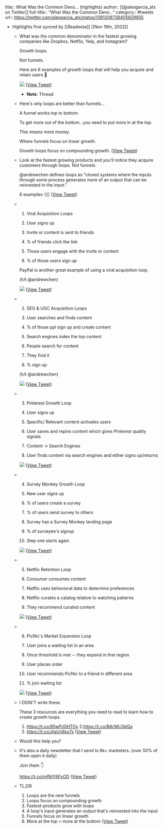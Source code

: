 title:: What Was the Common Deno... (highlights)
author:: [[@alexgarcia_atx on Twitter]]
full-title:: "What Was the Common Deno..."
category:: #tweets
url:: https://twitter.com/alexgarcia_atx/status/1391208738405629955

- Highlights first synced by [[Readwise]] [[Nov 19th, 2022]]
	- What was the common denominator in the fastest growing companies like Dropbox, Netflix, Yelp, and Instagram?
	  
	  Growth loops.
	  
	  Not funnels.
	  
	  Here are 6 examples of growth loops that will help you acquire and retain users 🧵 
	  
	  ![](https://pbs.twimg.com/media/E06QpGUXoAABb8O.jpg) ([View Tweet](https://twitter.com/alexgarcia_atx/status/1391208712719814659))
		- **Note**: Thread
	- Here's why loops are better than funnels...
	  
	  A funnel works top to bottom.
	  
	  To get more out of the bottom...you need to put more in at the top.
	  
	  This means more money.
	  
	  Where funnels focus on linear growth.
	  
	  Growth loops focus on compounding growth. ([View Tweet](https://twitter.com/alexgarcia_atx/status/1391208714628210689))
	- Look at the fastest growing products and you'll notice they acquire customers through loops. Not funnels.
	  
	  @andrewchen defines loops as "closed systems where the inputs through some process generates more of an output that can be reinvested in the input."
	  
	  6 examples 👇🏽 ([View Tweet](https://twitter.com/alexgarcia_atx/status/1391208715651592199))
	- 1. Viral Acquisition Loops 
	  
	  1. User signs up
	  2. Invite or content is sent to friends
	  3. % of friends click the link
	  4. Those users engage with the invite or content
	  5. % of those users sign up
	  
	  PayPal is another great example of using a viral acquisition loop.
	  
	  (h/t @andrewchen) 
	  
	  ![](https://pbs.twimg.com/media/E06JCOEXIAENIsP.jpg) ([View Tweet](https://twitter.com/alexgarcia_atx/status/1391208719002783747))
	- 2. SEO & UGC Acquisition Loops
	  
	  1. User searches and finds content
	  2. % of those ppl sign up and create content
	  3. Search engines index the top content
	  4. People search for content
	  5. They find it
	  6. % sign up
	  
	  (h/t @andrewchen) 
	  
	  ![](https://pbs.twimg.com/media/E06J7UoXMAQce3s.jpg) ([View Tweet](https://twitter.com/alexgarcia_atx/status/1391208723385921539))
	- 3. Pinterest Growth Loop
	  
	  1. User signs up
	  2. Specific/ Relevant content activates users
	  3. User saves and repins content which gives Pinterest quality signals
	  4. Content -> Search Engines
	  5. User finds content via search engines and either signs up/returns 
	  
	  ![](https://pbs.twimg.com/media/E06L9D1XMAEDiSK.jpg) ([View Tweet](https://twitter.com/alexgarcia_atx/status/1391208725696892930))
	- 4. Survey Monkey Growth Loop
	  
	  1. New user signs up
	  2. % of users create a survey
	  3. % of users send survey to others
	  4. Survey has a Survey Monkey landing page
	  5. % of surveyee's signup 
	  6. Step one starts again 
	  
	  ![](https://pbs.twimg.com/media/E06F1WBXMAk8e77.jpg) ([View Tweet](https://twitter.com/alexgarcia_atx/status/1391208729857626119))
	- 5. Netflix Retention Loop
	  
	  1. Consumer consumes content
	  2. Netflix uses behavioral data to determine preferences
	  3. Netflix curates a catalog relative to watching patterns
	  4. They recommend curated content 
	  
	  ![](https://pbs.twimg.com/media/E06HY3UXoAE0RHQ.jpg) ([View Tweet](https://twitter.com/alexgarcia_atx/status/1391208731707379713))
	- 6. PicNic's Market Expansion Loop
	  
	  1. User joins a waiting list in an area
	  2. Once threshold is met -- they expand in that region
	  3. User places order
	  4. User recommends PicNic to a friend in different area
	  5. % join waiting list 
	  
	  ![](https://pbs.twimg.com/media/E06LvooXIAIdYKA.jpg) ([View Tweet](https://twitter.com/alexgarcia_atx/status/1391208733221457924))
	- I DIDN'T write these. 
	  
	  These 3 resources are everything you need to read to learn how to create growth loops.
	  
	  1. https://t.co/95wPJGHTOy
	  2.https://t.co/BArWLOklQs
	  3. https://t.co/JtgUn9sx7s ([View Tweet](https://twitter.com/alexgarcia_atx/status/1391208735142551552))
	- Would this help you?
	- It's also a daily newsletter that I send to 6k+ marketers. (over 50% of them open it daily)
	  
	  Join them 👇
	  
	  https://t.co/mfNiY6FxOD ([View Tweet](https://twitter.com/alexgarcia_atx/status/1391208737424166912))
	- TL;DR
	  
	  1. Loops are the new funnels 
	  2. Loops focus on compounding growth
	  3. Fastest-products grow with loops
	  4. A loop's input generates an output that's reinvested into the input
	  5. Funnels focus on linear growth
	  6. More at the top = more at the bottom ([View Tweet](https://twitter.com/alexgarcia_atx/status/1391208738405629955))